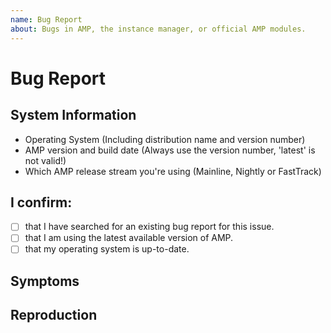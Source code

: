 ```yaml
---
name: Bug Report
about: Bugs in AMP, the instance manager, or official AMP modules.
---
```


# Bug Report

## System Information
- Operating System (Including distribution name and version number)
- AMP version and build date (Always use the version number, 'latest' is not valid!)
- Which AMP release stream you're using (Mainline, Nightly or FastTrack)

## I confirm:
- [ ] that I have searched for an existing bug report for this issue.
- [ ] that I am using the latest available version of AMP.
- [ ] that my operating system is up-to-date.
<!--
  If all 3 boxes above are not confirmed, the issue with be closed as invalid.
-->

## Symptoms 

<!--
 * What are you trying to do?
 * What are you expecting to happen?
 * What is actually happening? (Nothing is not an acceptable answer!)
-->

## Reproduction

<!--
 * Starting from a clean install, how do you reproduce the issue that causes the symptoms described above?
-->
